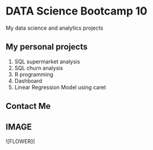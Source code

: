 # DATA Science Bootcamp 10
My data science and analytics projects

## My personal projects

1. SQL supermarket analysis
2. SQL churn analysis
3. R programming
4. Dashboard
5. Linear Regression Model using caret


## Contact Me

## IMAGE
![FLOWER](
